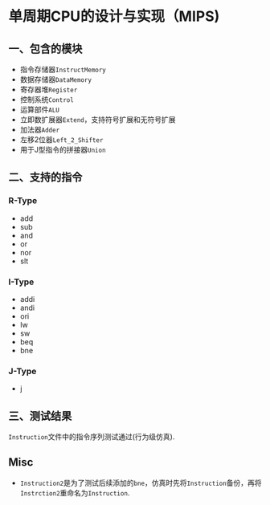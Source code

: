 # 单周期CPU的设计与实现（MIPS)
## 一、包含的模块
- 指令存储器`InstructMemory`
- 数据存储器`DataMemory`
- 寄存器堆`Register`
- 控制系统`Control`
- 运算部件`ALU`
- 立即数扩展器`Extend`，支持符号扩展和无符号扩展
- 加法器`Adder`
- 左移2位器`Left_2_Shifter`
- 用于J型指令的拼接器`Union`

## 二、支持的指令
### R-Type
- add
- sub
- and
- or
- nor
- slt

### I-Type
- addi
- andi
- ori
- lw
- sw
- beq
- bne

### J-Type
- j

## 三、测试结果
`Instruction`文件中的指令序列测试通过(行为级仿真).

## Misc
- `Instruction2`是为了测试后续添加的`bne`，仿真时先将`Instruction`备份，再将`Instrction2`重命名为`Instruction`.